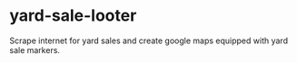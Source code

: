 # yard-sale-looter
Scrape internet for yard sales and create google maps equipped with yard sale markers.
